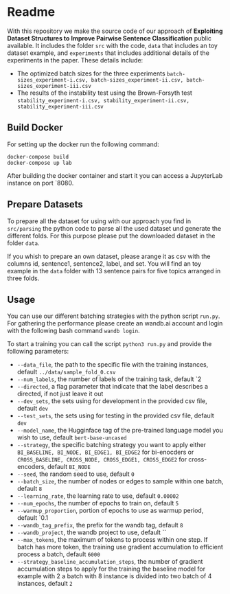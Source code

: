 # Readme
With this repository we make the source code of our approach of **Exploiting Dataset Structures to Improve Pairwise Sentence Classification** public available. It includes the folder `src` with the code, `data` that includes an toy dataset example, and `experiments` that includes additional details of the experiments in the paper.
These details include:
* The optimized batch sizes for the three experiments `batch-sizes_experiment-i.csv, batch-sizes_experiment-ii.csv, batch-sizes_experiment-iii.csv`
* The results of the instability test using the Brown-Forsyth test `stability_experiment-i.csv, stability_experiment-ii.csv, stability_experiment-iii.csv`

## Build Docker
For setting up the docker run the following command:
```
docker-compose build
docker-compose up lab
```
After building the docker container and start it you can access a JupyterLab instance on port `8080.

## Prepare Datasets
To prepare all the dataset for using with our approach you find in `src/parsing` the python code to parse all the used dataset und generate the different folds. For this purpose please put the downloaded dataset in the folder `data`.

If you whish to prepare an own dataset, please arange it as csv with the columns id, sentence1, sentence2, label, and set. You will find an toy example in the `data` folder with 13 sentence pairs for five topics arranged in three folds.

## Usage

You can use our different batching strategies with the python script `run.py`. For gathering the performance please create an wandb.ai account and login with the following bash command `wandb login`. 

To start a training you can call the script `python3 run.py` and provide the following parameters:
* `--data_file`, the path to the specific file with the training instances, default `../data/sample_fold_0.csv`
* `--num_labels`, the number of labels of the training task, default `2
* `--directed`, a flag parameter that indicate that the label describes a directed, if not just leave it out
* `--dev_sets`, the sets using for development in the provided csv file, default `dev`
* `--test_sets`, the sets using for testing in the provided csv file, default `dev`
* `--model_name`, the Hugginface tag of the pre-trained language model you wish to use, default `bert-base-uncased`
* `--strategy`, the specific batching strategy you want to apply either `BI_BASELINE, BI_NODE, BI_EDGE1, BI_EDGE2` for bi-enocders or `CROSS_BASELINE, CROSS_NODE, CROSS_EDGE1, CROSS_EDGE2` for cross-encoders, default `BI_NODE`
* `--seed`, the random seed to use, default `0`
* `--batch_size`, the number of nodes or edges to sample within one batch, default `8`
* `--learning_rate`, the learning rate to use, default `0.00002`
* `--num_epochs`, the number of epochs to train on, default `5`
* `--warmup_proportion`, portion of epochs to use as warmup period, default `0.1
* `--wandb_tag_prefix`, the prefix for the wandb tag, default `8`
* `--wandb_project`, the wandb project to use, default ``
* `--max_tokens`, the maximum of tokens to process within one step. If batch has more token, the training use gradient accumulation to efficient process a batch, default `6000`
* `--strategy_baseline_accumulation_steps`, the number of gradient accumulation steps to apply for the training the baseline model for example with 2 a batch with 8 instance is divided into two batch of 4 instances, default `2`
